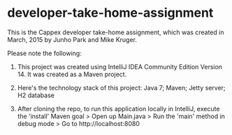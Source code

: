 # developer-take-home-assignment

This is the Cappex developer take-home assignment, which was created in March, 2015 by Junho Park and Mike Kruger.

Please note the following:

1. This project was created using IntelliJ IDEA Community Edition Version 14.  It was created as a Maven project.

2. Here's the technology stack of this project: Java 7; Maven; Jetty server; H2 database

3. After cloning the repo, to run this application locally in IntelliJ, execute the 'install' Maven goal > Open up Main.java > Run the 'main' method in debug mode > Go to http://localhost:8080